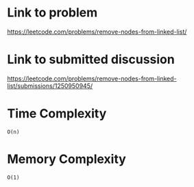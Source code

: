 # Link to problem
https://leetcode.com/problems/remove-nodes-from-linked-list/

# Link to submitted discussion
https://leetcode.com/problems/remove-nodes-from-linked-list/submissions/1250950945/

# Time Complexity
`O(n)`

# Memory Complexity
`O(1)`
